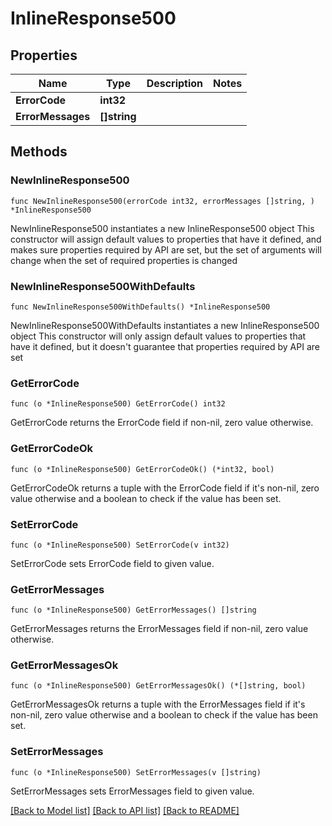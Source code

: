 # InlineResponse500

## Properties

Name | Type | Description | Notes
------------ | ------------- | ------------- | -------------
**ErrorCode** | **int32** |  | 
**ErrorMessages** | **[]string** |  | 

## Methods

### NewInlineResponse500

`func NewInlineResponse500(errorCode int32, errorMessages []string, ) *InlineResponse500`

NewInlineResponse500 instantiates a new InlineResponse500 object
This constructor will assign default values to properties that have it defined,
and makes sure properties required by API are set, but the set of arguments
will change when the set of required properties is changed

### NewInlineResponse500WithDefaults

`func NewInlineResponse500WithDefaults() *InlineResponse500`

NewInlineResponse500WithDefaults instantiates a new InlineResponse500 object
This constructor will only assign default values to properties that have it defined,
but it doesn't guarantee that properties required by API are set

### GetErrorCode

`func (o *InlineResponse500) GetErrorCode() int32`

GetErrorCode returns the ErrorCode field if non-nil, zero value otherwise.

### GetErrorCodeOk

`func (o *InlineResponse500) GetErrorCodeOk() (*int32, bool)`

GetErrorCodeOk returns a tuple with the ErrorCode field if it's non-nil, zero value otherwise
and a boolean to check if the value has been set.

### SetErrorCode

`func (o *InlineResponse500) SetErrorCode(v int32)`

SetErrorCode sets ErrorCode field to given value.


### GetErrorMessages

`func (o *InlineResponse500) GetErrorMessages() []string`

GetErrorMessages returns the ErrorMessages field if non-nil, zero value otherwise.

### GetErrorMessagesOk

`func (o *InlineResponse500) GetErrorMessagesOk() (*[]string, bool)`

GetErrorMessagesOk returns a tuple with the ErrorMessages field if it's non-nil, zero value otherwise
and a boolean to check if the value has been set.

### SetErrorMessages

`func (o *InlineResponse500) SetErrorMessages(v []string)`

SetErrorMessages sets ErrorMessages field to given value.



[[Back to Model list]](../README.md#documentation-for-models) [[Back to API list]](../README.md#documentation-for-api-endpoints) [[Back to README]](../README.md)


